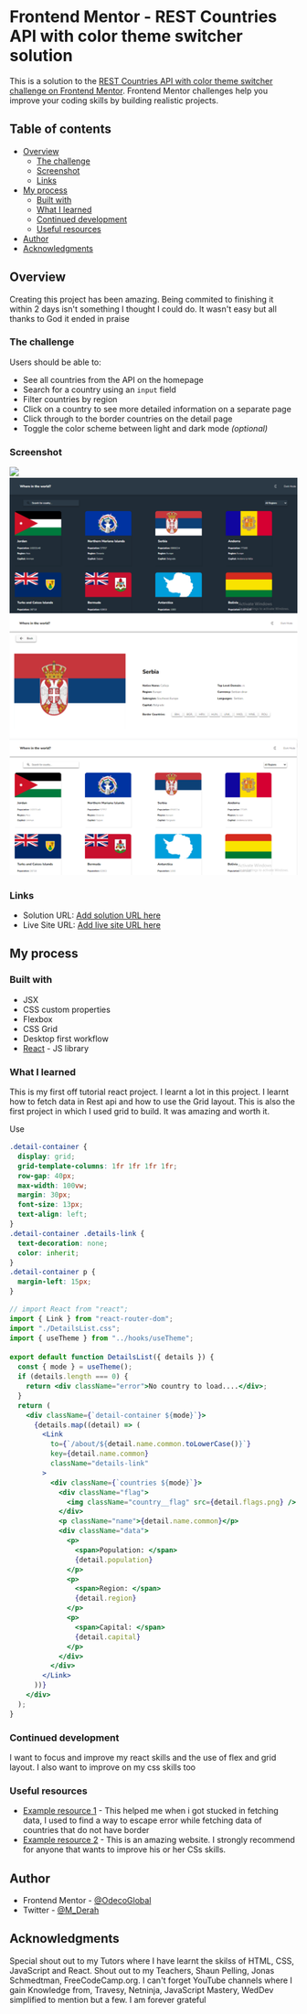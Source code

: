 # Frontend Mentor - REST Countries API with color theme switcher solution

This is a solution to the [REST Countries API with color theme switcher challenge on Frontend Mentor](https://www.frontendmentor.io/challenges/rest-countries-api-with-color-theme-switcher-5cacc469fec04111f7b848ca). Frontend Mentor challenges help you improve your coding skills by building realistic projects.

## Table of contents

- [Overview](#overview)
  - [The challenge](#the-challenge)
  - [Screenshot](#screenshot)
  - [Links](#links)
- [My process](#my-process)
  - [Built with](#built-with)
  - [What I learned](#what-i-learned)
  - [Continued development](#continued-development)
  - [Useful resources](#useful-resources)
- [Author](#author)
- [Acknowledgments](#acknowledgments)

## Overview

Creating this project has been amazing. Being commited to finishing it within 2 days isn't something I thought I could do. It wasn't easy but all thanks to God it ended in praise

### The challenge

Users should be able to:

- See all countries from the API on the homepage
- Search for a country using an `input` field
- Filter countries by region
- Click on a country to see more detailed information on a separate page
- Click through to the border countries on the detail page
- Toggle the color scheme between light and dark mode _(optional)_

### Screenshot

![](./screenshot.jpg)
![](./screenshots/rest-1.png)
![](./screenshots/rest-detail.png)
![](./screenshots/rest-light.png)

### Links

- Solution URL: [Add solution URL here](https://github.com/OdecoGlobal/Rest-Country-Challenge)
- Live Site URL: [Add live site URL here](https://your-live-site-url.com)

## My process

### Built with

- JSX
- CSS custom properties
- Flexbox
- CSS Grid
- Desktop first workflow
- [React](https://reactjs.org/) - JS library

### What I learned

This is my first off tutorial react project. I learnt a lot in this project. I learnt how to fetch data in Rest api and how to use the Grid layout. This is also the first project in which I used grid to build. It was amazing and worth it.

Use

```css
.detail-container {
  display: grid;
  grid-template-columns: 1fr 1fr 1fr 1fr;
  row-gap: 40px;
  max-width: 100vw;
  margin: 30px;
  font-size: 13px;
  text-align: left;
}
.detail-container .details-link {
  text-decoration: none;
  color: inherit;
}
.detail-container p {
  margin-left: 15px;
}
```

```jsx
// import React from "react";
import { Link } from "react-router-dom";
import "./DetailsList.css";
import { useTheme } from "../hooks/useTheme";

export default function DetailsList({ details }) {
  const { mode } = useTheme();
  if (details.length === 0) {
    return <div className="error">No country to load....</div>;
  }
  return (
    <div className={`detail-container ${mode}`}>
      {details.map((detail) => (
        <Link
          to={`/about/${detail.name.common.toLowerCase()}`}
          key={detail.name.common}
          className="details-link"
        >
          <div className={`countries ${mode}`}>
            <div className="flag">
              <img className="country__flag" src={detail.flags.png} />
            </div>
            <p className="name">{detail.name.common}</p>
            <div className="data">
              <p>
                <span>Population: </span>
                {detail.population}
              </p>
              <p>
                <span>Region: </span>
                {detail.region}
              </p>
              <p>
                <span>Capital: </span>
                {detail.capital}
              </p>
            </div>
          </div>
        </Link>
      ))}
    </div>
  );
}
```

### Continued development

I want to focus and improve my react skills and the use of flex and grid layout. I also want to improve on my css skills too

### Useful resources

- [Example resource 1](https://chat.openai.com) - This helped me when i got stucked in fetching data, I used to find a way to escape error while fetching data of countries that do not have border
- [Example resource 2](https://www.w3schools.com) - This is an amazing website. I strongly recommend for anyone that wants to improve his or her CSs skills.

## Author

- Frontend Mentor - [@OdecoGlobal](https://www.frontendmentor.io/profile/OdecoGlobal)
- Twitter - [@M_Derah](https://www.twitter.com/M_Derah)

## Acknowledgments

Special shout out to my Tutors where I have learnt the skilss of HTML, CSS, JavaScript and React.
Shout out to my Teachers, Shaun Pelling, Jonas Schmedtman, FreeCodeCamp.org. I can't forget YouTube channels where I gain Knowledge from, Travesy, Netninja, JavaScript Mastery, WedDev simplified to mention but a few. I am forever grateful
